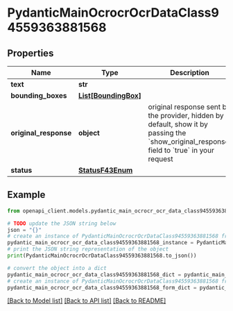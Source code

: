 # PydanticMainOcrocrOcrDataClass94559363881568


## Properties

Name | Type | Description | Notes
------------ | ------------- | ------------- | -------------
**text** | **str** |  | 
**bounding_boxes** | [**List[BoundingBox]**](BoundingBox.md) |  | [optional] 
**original_response** | **object** | original response sent by the provider, hidden by default, show it by passing the &#x60;show_original_response&#x60; field to &#x60;true&#x60; in your request | [optional] 
**status** | [**StatusF43Enum**](StatusF43Enum.md) |  | 

## Example

```python
from openapi_client.models.pydantic_main_ocrocr_ocr_data_class94559363881568 import PydanticMainOcrocrOcrDataClass94559363881568

# TODO update the JSON string below
json = "{}"
# create an instance of PydanticMainOcrocrOcrDataClass94559363881568 from a JSON string
pydantic_main_ocrocr_ocr_data_class94559363881568_instance = PydanticMainOcrocrOcrDataClass94559363881568.from_json(json)
# print the JSON string representation of the object
print(PydanticMainOcrocrOcrDataClass94559363881568.to_json())

# convert the object into a dict
pydantic_main_ocrocr_ocr_data_class94559363881568_dict = pydantic_main_ocrocr_ocr_data_class94559363881568_instance.to_dict()
# create an instance of PydanticMainOcrocrOcrDataClass94559363881568 from a dict
pydantic_main_ocrocr_ocr_data_class94559363881568_form_dict = pydantic_main_ocrocr_ocr_data_class94559363881568.from_dict(pydantic_main_ocrocr_ocr_data_class94559363881568_dict)
```
[[Back to Model list]](../README.md#documentation-for-models) [[Back to API list]](../README.md#documentation-for-api-endpoints) [[Back to README]](../README.md)


